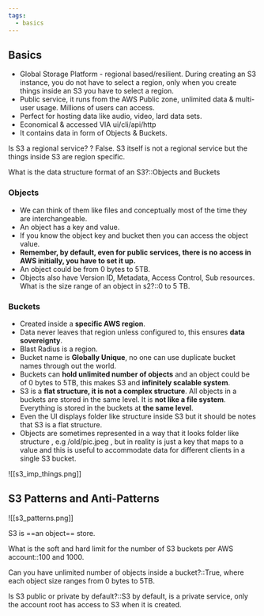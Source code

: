 ```yaml
---
tags:
  - basics
---
```


## Basics
- Global Storage Platform - regional based/resilient. During creating an S3 instance, you do not have to select a region, only when you create  things inside an S3 you have to select a region.
- Public service, it runs from the AWS Public zone, unlimited data & multi-user usage. Millions of users can access.
- Perfect for hosting data like audio, video, lard data sets.
- Economical & accessed VIA ui/cli/api/http
- It contains data in form of Objects & Buckets.

Is S3 a regional service?
?
False.
S3 itself is not a regional service but the things inside S3 are region specific.
<!--SR:!2024-08-29,13,230-->

What is the data structure format of an S3?::Objects and Buckets
<!--SR:!2024-09-01,16,210-->
### Objects
- We can think of them like files and conceptually most of the time they are interchangeable.
- An object has a key and value.
- If you know the object key and bucket then you can access the object value.
- **Remember, by default, even for public services, there is no access in AWS initially, you have to set it up.**
- An object could be from 0 bytes to 5TB.
- Objects also have Version ID, Metadata, Access Control, Sub resources.
What is the size range of an object in s2?::0 to 5 TB.
<!--SR:!2024-09-10,13,230-->
### Buckets
- Created inside a **specific AWS region**.
- Data never leaves that region unless configured to, this ensures **data sovereignty**.
- Blast Radius is a region.
- Bucket name is **Globally Unique**, no one can use duplicate bucket names through out the world.
- Buckets can **hold unlimited number of objects** and an object could be of 0 bytes to 5TB, this makes S3 and **infinitely scalable system**.
- S3 is a **flat structure, it is not a complex structure**. All objects in a buckets are stored in the same level. It is **not like a file system**. Everything is stored in the buckets at **the same level**.
- Even the UI displays folder like structure inside S3 but it should be notes that S3 is a flat structure.
- Objects are sometimes represented in a way that it looks folder like structure , e.g /old/pic.jpeg , but in reality is just a key that maps to a value and this is useful to accommodate data for different clients in a single S3 bucket.

![[s3_imp_things.png]]

## S3 Patterns and Anti-Patterns

![[s3_patterns.png]]

S3 is ==an object== store.
<!--SR:!2024-08-29,13,230-->

What is the soft and hard limit for the number of S3 buckets per AWS account::100 and 1000.
<!--SR:!2024-08-29,1,190-->

Can you have unlimited number of objects inside a bucket?::True, where each object size ranges from 0 bytes to 5TB.
<!--SR:!2024-09-10,13,230-->


Is S3 public or private by default?::S3 by default, is a private service, only the account root has access to S3 when it is created.
<!--SR:!2024-08-30,2,238-->